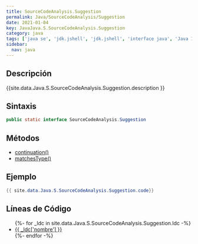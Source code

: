 ```yaml
---
title: SourceCodeAnalysis.Suggestion
permalink: Java/SourceCodeAnalysis/Suggestion
date: 2021-01-04
key: JavaJava.S.SourceCodeAnalysis.Suggestion
category: java
tags: ['java se', 'jdk.jshell', 'jdk.jshell', 'interface java', 'Java 1.0']
sidebar: 
  nav: java
---
```


## Descripción
{{site.data.Java.S.SourceCodeAnalysis.Suggestion.description }}

## Sintaxis
~~~java
public static interface SourceCodeAnalysis.Suggestion
~~~

## Métodos
* [continuation()](/Java/SourceCodeAnalysis/Suggestion/continuation)
* [matchesType()](/Java/SourceCodeAnalysis/Suggestion/matchesType)

## Ejemplo
~~~java
{{ site.data.Java.S.SourceCodeAnalysis.Suggestion.code}}
~~~

## Líneas de Código
<ul>
{%- for _ldc in site.data.Java.S.SourceCodeAnalysis.Suggestion.ldc -%}
   <li>
       <a href="{{_ldc['url'] }}">{{ _ldc['nombre'] }}</a>
   </li>
{%- endfor -%}
</ul>
